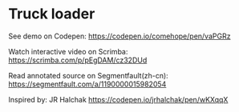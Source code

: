 # Truck loader

See demo on Codepen: https://codepen.io/comehope/pen/vaPGRz

Watch interactive video on Scrimba: https://scrimba.com/p/pEgDAM/cz32DUd

Read annotated source on Segmentfault(zh-cn): https://segmentfault.com/a/1190000015982054

Inspired by: JR Halchak https://codepen.io/jrhalchak/pen/wKXqqX
